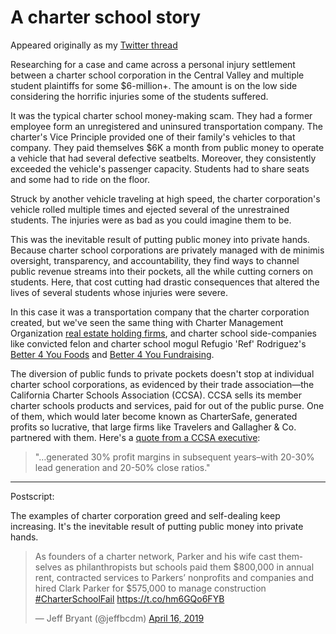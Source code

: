 # A charter school story

Appeared originally as my [Twitter thread](https://twitter.com/rdsathene/status/1117914061432184834)

Researching for a case and came across a personal injury settlement between a charter school corporation in the Central Valley and multiple student plaintiffs for some $6-million+. The amount is on the low side considering the horrific injuries some of the students suffered.

It was the typical charter school money-making scam. They had a former employee form an unregistered and uninsured transportation company. The charter's Vice Principle provided one of their family's vehicles to that company. They paid themselves $6K a month from public money to operate a vehicle that had several defective seatbelts. Moreover, they consistently exceeded the vehicle's passenger capacity. Students had to share seats and some had to ride on the floor.

Struck by another vehicle traveling at high speed, the charter corporation's vehicle rolled multiple times and ejected several of the unrestrained students. The injuries were as bad as you could imagine them to be.

This was the inevitable result of putting public money into private hands. Because charter school corporations are privately managed with de minimis oversight, transparency, and accountability, they find ways to channel public revenue streams into their pockets, all the while cutting corners on students. Here, that cost cutting had drastic consequences that altered the lives of several students whose injuries were severe.

In this case it was a transportation company that the charter corporation created, but we've seen the same thing with Charter Management Organization [real estate holding firms](http://www.forbes.com/sites/greatspeculations/2013/09/10/charter-school-gravy-train-runs-express-to-fat-city/), and charter school side-companies like convicted felon and charter school mogul Refugio 'Ref' Rodriguez's [Better 4 You Foods](https://www.latimes.com/local/lanow/la-me-ln-lausd-probe-puc-contract-20150504-story.html) and [Better 4 You Fundraising](https://www.scpr.org/news/2017/09/28/76069/the-26-000-question-how-lausd-board-member-ref-rod/).

The diversion of public funds to private pockets doesn't stop at individual charter school corporations, as evidenced by their trade association—the California Charter Schools Association (CCSA). CCSA sells its member charter schools products and services, paid for out of the public purse. One of them, which would later become known as CharterSafe, generated profits so lucrative, that large firms like Travelers and Gallagher & Co. partnered with them. Here's a [quote from a CCSA executive](https://www.laprogressive.com/charter-school-profits/):

> "…generated 30% profit margins in subsequent years–with 20-30% lead generation and 20-50% close ratios." 

* * *

Postscript:

The examples of charter corporation greed and self-dealing keep increasing. It's the inevitable result of putting public money into private hands.

<blockquote class="twitter-tweet" data-lang="en"><p lang="en" dir="ltr">As founders of a charter network, Parker and his wife cast themselves as philanthropists but schools paid them $800,000 in annual rent, contracted services to Parkers’ nonprofits and companies and hired Clark Parker for $575,000 to manage construction <a href="https://twitter.com/hashtag/CharterSchoolFail?src=hash&amp;ref_src=twsrc%5Etfw">#CharterSchoolFail</a> <a href="https://t.co/hm6GQo6FYB">https://t.co/hm6GQo6FYB</a></p>&mdash; Jeff Bryant (@jeffbcdm) <a href="https://twitter.com/jeffbcdm/status/1118272860739592192?ref_src=twsrc%5Etfw">April 16, 2019</a></blockquote> <script async src="https://platform.twitter.com/widgets.js" charset="utf-8"></script>
